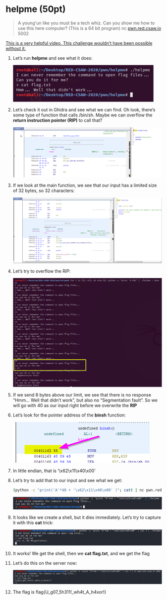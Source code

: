 # helpme (50pt)

> A young'un like you must be a tech whiz. Can you show me how to use this here computer? (This is a 64 bit program)
nc [pwn.red.csaw.io](http://pwn.red.csaw.io/) 5002

[This is a very helpful video. This challenge wouldn’t have been possible without it.](https://www.youtube.com/watch?v=yH8kzOkA_vw&ab_channel=JohnHammond)

1. Let’s run **helpme** and see what it does:

    ![helpme%20(50pt)%2043499b6a52c944a694574dc84eb178aa/Untitled_1.png](helpme%20(50pt)%2043499b6a52c944a694574dc84eb178aa/Untitled_1.png)

2. Let’s check it out in Ghidra and see what we can find. Oh look, there’s some type of function that calls /bin/sh. Maybe we can overflow the **return instruction pointer (RIP)** to call that?

    ![helpme%20(50pt)%2043499b6a52c944a694574dc84eb178aa/Untitled_2.png](helpme%20(50pt)%2043499b6a52c944a694574dc84eb178aa/Untitled_2.png)

3. If we look at the main function, we see that our input has a limited size of 32 bytes, so 32 characters:

    ![helpme%20(50pt)%2043499b6a52c944a694574dc84eb178aa/Untitled_3.png](helpme%20(50pt)%2043499b6a52c944a694574dc84eb178aa/Untitled_3.png)

4. Let’s try to overflow the RIP:

    ![helpme%20(50pt)%2043499b6a52c944a694574dc84eb178aa/Untitled_4.png](helpme%20(50pt)%2043499b6a52c944a694574dc84eb178aa/Untitled_4.png)

5. If we send 8 bytes above our limit, we see that there is no response “Hmm… Well that didn’t work”, but also no “Segmentation fault”. So we will go with 40 as our input right before we overwrite the **RIP**
6. Let’s look for the pointer address of the **binsh** function:

    ![helpme%20(50pt)%2043499b6a52c944a694574dc84eb178aa/Untitled_5.png](helpme%20(50pt)%2043499b6a52c944a694574dc84eb178aa/Untitled_5.png)

7. In little endian, that is ‘\x62\x11\x40\x00’
8. Let’s try to add that to our input and see what we get:

    ```bash
    (python -c "print('A'*40 + '\x62\x11\x40\x00' )"; cat) | nc pwn.red.csaw.io 5002
    ```

    ![helpme%20(50pt)%2043499b6a52c944a694574dc84eb178aa/Untitled_6.png](helpme%20(50pt)%2043499b6a52c944a694574dc84eb178aa/Untitled_6.png)

9. It looks like we create a shell, but it dies immediately. Let’s try to capture it with this **cat** trick:

    ![helpme%20(50pt)%2043499b6a52c944a694574dc84eb178aa/Untitled_7.png](helpme%20(50pt)%2043499b6a52c944a694574dc84eb178aa/Untitled_7.png)

10. It works! We get the shell, then we **cat flag.txt**, and we get the flag
11. Let’s do this on the server now:

    ![helpme%20(50pt)%2043499b6a52c944a694574dc84eb178aa/Untitled_8.png](helpme%20(50pt)%2043499b6a52c944a694574dc84eb178aa/Untitled_8.png)

12. The flag is flag{U_g07_5h311!_wh4t_A_h4xor!}